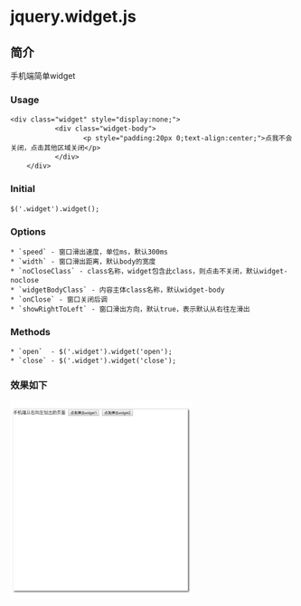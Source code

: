 jquery.widget.js
================
  
简介
-----------------------------------
  手机端简单widget
### Usage
    <div class="widget" style="display:none;">
	 		   <div class="widget-body">
	 		          <p style="padding:20px 0;text-align:center;">点我不会关闭，点击其他区域关闭</p>
	 		   </div>	
 		</div>
### Initial
    $('.widget').widget();
### Options
    * `speed` - 窗口滑出速度，单位ms，默认300ms
    * `width` - 窗口滑出距离，默认body的宽度
    * `noCloseClass` - class名称，widget包含此class，则点击不关闭，默认widget-noclose
    * `widgetBodyClass` - 内容主体class名称，默认widget-body
    * `onClose` - 窗口关闭后调
    * `showRightToLeft` - 窗口滑出方向，默认true，表示默认从右往左滑出
### Methods    
    * `open`  - $('.widget').widget('open');
    * `close` - $('.widget').widget('close');
###  效果如下
![github](https://github.com/zhuxiaoping/jquery.widget.js/blob/master/widget.gif "github")
